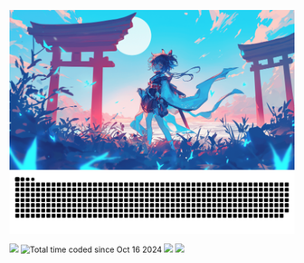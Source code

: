 <p align="center">
    <img src="https://github.com/ijsbol/ijsbol/blob/main/banner.png?raw=true" />
    <img src="https://raw.githubusercontent.com/ijsbol/ijsbol/output/github-contribution-grid-snake-dark.svg#gh-dark-mode-only">
</p>
<p>
    <img src="https://komarev.com/ghpvc/?username=scrumpyy&label=Profile%20views&color=5d96f0&style=for-the-badge" />
    <img src="https://wakatime.com/badge/user/43346e4f-0734-4170-8497-1c663c8584c2.svg?style=for-the-badge" alt="Total time coded since Oct 16 2024" />
    <a href="https://steam-readme-stats.uwu.gal"><img src="https://steam-readme-stats.uwu.gal/api/76561198242540404/stats/badge/playtime?format=full&style=for-the-badge" /></a>
    <a href="https://steam-readme-stats.uwu.gal"><img src="https://steam-readme-stats.uwu.gal/api/76561198242540404/stats/badge/games?style=for-the-badge" /></a>
</p>
